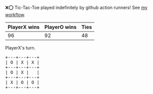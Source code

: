 :x::o: Tic-Tac-Toe played indefinitely by github action runners! See [my workflow](.github/workflows/play.yaml).

|PlayerX wins|PlayerO wins|Ties|
|-|-|-|
|96|92|48|

PlayerX's turn.

<pre>
+---+---+---+
| O | X | X |
+---+---+---+
| O | X |   |
+---+---+---+
| X | O | O |
+---+---+---+
</pre>